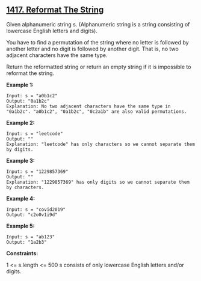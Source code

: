 ## [1417. Reformat The String](https://leetcode.com/problems/reformat-the-string/)

Given alphanumeric string s. (Alphanumeric string is a string consisting of lowercase English letters and digits).

You have to find a permutation of the string where no letter is followed by another letter and no digit is followed by another digit. That is, no two adjacent characters have the same type.

Return the reformatted string or return an empty string if it is impossible to reformat the string.

**Example 1:**

```
Input: s = "a0b1c2"
Output: "0a1b2c"
Explanation: No two adjacent characters have the same type in "0a1b2c". "a0b1c2", "0a1b2c", "0c2a1b" are also valid permutations.
```

**Example 2:**

```
Input: s = "leetcode"
Output: ""
Explanation: "leetcode" has only characters so we cannot separate them by digits.
```

**Example 3:**

```
Input: s = "1229857369"
Output: ""
Explanation: "1229857369" has only digits so we cannot separate them by characters.
```

**Example 4:**

```
Input: s = "covid2019"
Output: "c2o0v1i9d"
```

**Example 5:**

```
Input: s = "ab123"
Output: "1a2b3"
```

**Constraints:**

1 <= s.length <= 500
s consists of only lowercase English letters and/or digits.
